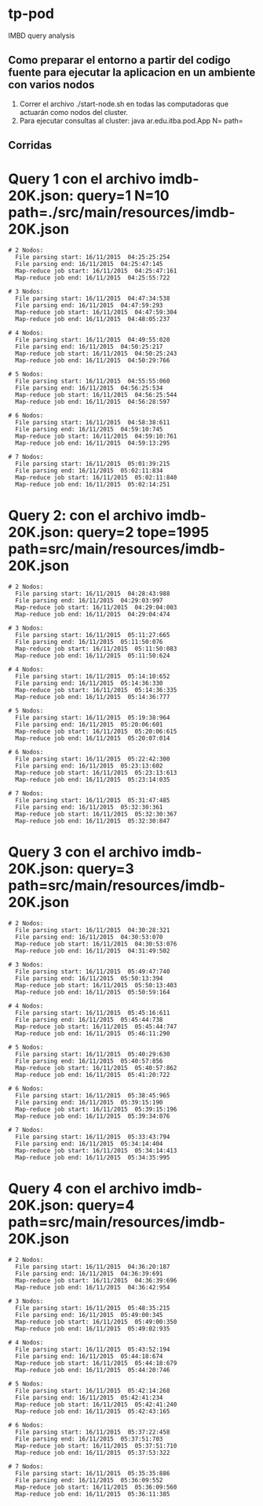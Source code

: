 # tp-pod
IMBD query analysis

## Como preparar el entorno a partir del codigo fuente para ejecutar la aplicacion en un ambiente con varios nodos
1. Correr el archivo ./start-node.sh en todas las computadoras que actuarán como nodos del cluster.
2. Para ejecutar consultas al cluster: java ar.edu.itba.pod.App N=<numero> path=<path absoluto>

## Corridas
  # Query 1 con el archivo imdb-20K.json: query=1 N=10 path=./src/main/resources/imdb-20K.json
    
    # 2 Nodos:
      File parsing start: 16/11/2015  04:25:25:254
      File parsing end: 16/11/2015  04:25:47:145
      Map-reduce job start: 16/11/2015  04:25:47:161
      Map-reduce job end: 16/11/2015  04:25:55:722
      
    # 3 Nodos:
      File parsing start: 16/11/2015  04:47:34:538
      File parsing end: 16/11/2015  04:47:59:293
      Map-reduce job start: 16/11/2015  04:47:59:304
      Map-reduce job end: 16/11/2015  04:48:05:237

    # 4 Nodos:
      File parsing start: 16/11/2015  04:49:55:020
      File parsing end: 16/11/2015  04:50:25:217
      Map-reduce job start: 16/11/2015  04:50:25:243
      Map-reduce job end: 16/11/2015  04:50:29:766
    
    # 5 Nodos:
      File parsing start: 16/11/2015  04:55:55:060
      File parsing end: 16/11/2015  04:56:25:534
      Map-reduce job start: 16/11/2015  04:56:25:544
      Map-reduce job end: 16/11/2015  04:56:28:597

    # 6 Nodos:
      File parsing start: 16/11/2015  04:58:38:611
      File parsing end: 16/11/2015  04:59:10:745
      Map-reduce job start: 16/11/2015  04:59:10:761
      Map-reduce job end: 16/11/2015  04:59:13:295
    
    # 7 Nodos:
      File parsing start: 16/11/2015  05:01:39:215
      File parsing end: 16/11/2015  05:02:11:834
      Map-reduce job start: 16/11/2015  05:02:11:840
      Map-reduce job end: 16/11/2015  05:02:14:251
    
  # Query 2: con el archivo imdb-20K.json: query=2 tope=1995 path=src/main/resources/imdb-20K.json
    
    # 2 Nodos:
      File parsing start: 16/11/2015  04:28:43:988
      File parsing end: 16/11/2015  04:29:03:997
      Map-reduce job start: 16/11/2015  04:29:04:003
      Map-reduce job end: 16/11/2015  04:29:04:474
    
    # 3 Nodos:
      File parsing start: 16/11/2015  05:11:27:665
      File parsing end: 16/11/2015  05:11:50:076
      Map-reduce job start: 16/11/2015  05:11:50:083
      Map-reduce job end: 16/11/2015  05:11:50:624

    # 4 Nodos:
      File parsing start: 16/11/2015  05:14:10:652
      File parsing end: 16/11/2015  05:14:36:330
      Map-reduce job start: 16/11/2015  05:14:36:335
      Map-reduce job end: 16/11/2015  05:14:36:777

    # 5 Nodos:
      File parsing start: 16/11/2015  05:19:38:964
      File parsing end: 16/11/2015  05:20:06:601
      Map-reduce job start: 16/11/2015  05:20:06:615
      Map-reduce job end: 16/11/2015  05:20:07:014
    
    # 6 Nodos:
      File parsing start: 16/11/2015  05:22:42:300
      File parsing end: 16/11/2015  05:23:13:602
      Map-reduce job start: 16/11/2015  05:23:13:613
      Map-reduce job end: 16/11/2015  05:23:14:035

    # 7 Nodos:
      File parsing start: 16/11/2015  05:31:47:485
      File parsing end: 16/11/2015  05:32:30:361
      Map-reduce job start: 16/11/2015  05:32:30:367
      Map-reduce job end: 16/11/2015  05:32:30:847
    

  # Query 3 con el archivo imdb-20K.json: query=3 path=src/main/resources/imdb-20K.json
    
    # 2 Nodos:
      File parsing start: 16/11/2015  04:30:28:321
      File parsing end: 16/11/2015  04:30:53:070
      Map-reduce job start: 16/11/2015  04:30:53:076
      Map-reduce job end: 16/11/2015  04:31:49:502
      
    # 3 Nodos:
      File parsing start: 16/11/2015  05:49:47:740
      File parsing end: 16/11/2015  05:50:13:394
      Map-reduce job start: 16/11/2015  05:50:13:403
      Map-reduce job end: 16/11/2015  05:50:59:164
    
    # 4 Nodos:
      File parsing start: 16/11/2015  05:45:16:611
      File parsing end: 16/11/2015  05:45:44:738
      Map-reduce job start: 16/11/2015  05:45:44:747
      Map-reduce job end: 16/11/2015  05:46:11:290

    # 5 Nodos:
      File parsing start: 16/11/2015  05:40:29:630
      File parsing end: 16/11/2015  05:40:57:856
      Map-reduce job start: 16/11/2015  05:40:57:862
      Map-reduce job end: 16/11/2015  05:41:20:722

    # 6 Nodos:
      File parsing start: 16/11/2015  05:38:45:965
      File parsing end: 16/11/2015  05:39:15:190
      Map-reduce job start: 16/11/2015  05:39:15:196
      Map-reduce job end: 16/11/2015  05:39:34:076

    # 7 Nodos:
      File parsing start: 16/11/2015  05:33:43:794
      File parsing end: 16/11/2015  05:34:14:404
      Map-reduce job start: 16/11/2015  05:34:14:413
      Map-reduce job end: 16/11/2015  05:34:35:995

  # Query 4 con el archivo imdb-20K.json: query=4 path=src/main/resources/imdb-20K.json
    
    # 2 Nodos:
      File parsing start: 16/11/2015  04:36:20:187
      File parsing end: 16/11/2015  04:36:39:691
      Map-reduce job start: 16/11/2015  04:36:39:696
      Map-reduce job end: 16/11/2015  04:36:42:954
      
    # 3 Nodos:
      File parsing start: 16/11/2015  05:48:35:215
      File parsing end: 16/11/2015  05:49:00:345
      Map-reduce job start: 16/11/2015  05:49:00:350
      Map-reduce job end: 16/11/2015  05:49:02:935

    # 4 Nodos:
      File parsing start: 16/11/2015  05:43:52:194
      File parsing end: 16/11/2015  05:44:18:674
      Map-reduce job start: 16/11/2015  05:44:18:679
      Map-reduce job end: 16/11/2015  05:44:20:746

    # 5 Nodos:
      File parsing start: 16/11/2015  05:42:14:268
      File parsing end: 16/11/2015  05:42:41:234
      Map-reduce job start: 16/11/2015  05:42:41:240
      Map-reduce job end: 16/11/2015  05:42:43:165

    # 6 Nodos:
      File parsing start: 16/11/2015  05:37:22:458
      File parsing end: 16/11/2015  05:37:51:703
      Map-reduce job start: 16/11/2015  05:37:51:710
      Map-reduce job end: 16/11/2015  05:37:53:322
      
    # 7 Nodos:
      File parsing start: 16/11/2015  05:35:35:886
      File parsing end: 16/11/2015  05:36:09:552
      Map-reduce job start: 16/11/2015  05:36:09:560
      Map-reduce job end: 16/11/2015  05:36:11:385
